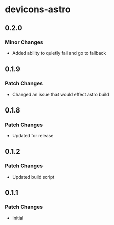 # devicons-astro

## 0.2.0

### Minor Changes

- Added ability to quietly fail and go to fallback

## 0.1.9

### Patch Changes

- Changed an issue that would effect astro build

## 0.1.8

### Patch Changes

- Updated for release

## 0.1.2

### Patch Changes

- Updated build script

## 0.1.1

### Patch Changes

- Initial
